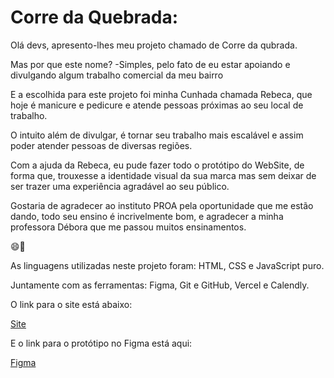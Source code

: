 # Corre da Quebrada:

Olá devs, apresento-lhes meu projeto chamado de Corre da qubrada.

Mas por que este nome? -Simples, pelo fato de eu estar apoiando e divulgando algum trabalho comercial da meu bairro

E a escolhida para este projeto foi minha Cunhada chamada Rebeca, que hoje é manicure e pedicure e atende pessoas próximas ao seu local de trabalho.

O intuito além de divulgar, é tornar seu trabalho mais escalável e assim poder atender pessoas de diversas regiões.

Com a ajuda da Rebeca, eu pude fazer todo o protótipo do WebSite, de forma que, trouxesse a identidade visual da sua marca mas sem deixar de ser trazer uma experiência agradável ao seu público.

Gostaria de agradecer ao instituto PROA pela oportunidade que me estão dando, todo seu ensino é incrivelmente bom, e agradecer a minha professora Débora que me passou muitos ensinamentos.

😄🚀

As linguagens utilizadas neste projeto foram: HTML, CSS e JavaScript puro.

Juntamente com as ferramentas: Figma, Git e GitHub, Vercel e Calendly.

O link para o site está abaixo:

<a href="https://rebeca-unhas.vercel.app">Site</a>

E o link para o protótipo no Figma está aqui:

<a href="">Figma</a>

